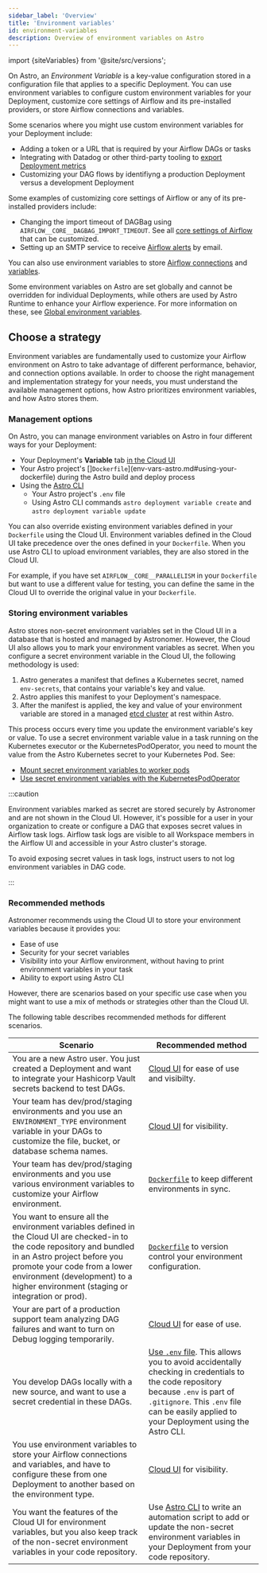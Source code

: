 ```yaml
---
sidebar_label: 'Overview'
title: 'Environment variables'
id: environment-variables
description: Overview of environment variables on Astro
---
```


import {siteVariables} from '@site/src/versions';

On Astro, an _Environment Variable_ is a key-value configuration stored in a configuration file that applies to a specific Deployment. You can use environment variables to configure custom environment variables for your Deployment, customize core settings of Airflow and its pre-installed providers, or store Airflow connections and variables.

Some scenarios where you might use custom environment variables for your Deployment include:

- Adding a token or a URL that is required by your Airflow DAGs or tasks
- Integrating with Datadog or other third-party tooling to [export Deployment metrics](deployment-metrics.md#export-airflow-metrics-to-datadog)
- Customizing your DAG flows by identifiyng a production Deployment versus a development Deployment

Some examples of customizing core settings of Airflow or any of its pre-installed providers include:

- Changing the import timeout of DAGBag using `AIRFLOW__CORE__DAGBAG_IMPORT_TIMEOUT`.
  See all [core settings of Airflow](https://airflow.apache.org/docs/apache-airflow/stable/configurations-ref.html) that can be customized.
- Setting up an SMTP service to receive [Airflow alerts](airflow-email-notifications.md) by email.

You can also use environment variables to store [Airflow connections](https://docs.astronomer.io/learn/connections#define-connections-with-environment-variables) and [variables](https://docs.astronomer.io/learn/airflow-variables#using-environment-variables).

Some environment variables on Astro are set globally and cannot be overridden for individual Deployments, while others are used by Astro Runtime to enhance your Airflow experience. For more information on these, see [Global environment variables](platform-variables.md).

## Choose a strategy

Environment variables are fundamentally used to customize your Airflow environment on Astro to take advantage of different performance, behavior, and connection options available. In order to choose the right management and implementation strategy for your needs, you must understand the available management options, how Astro prioritizes environment variables, and how Astro stores them. 

### Management options

On Astro, you can manage environment variables on Astro in four different ways for your Deployment:

- Your Deployment's **Variable** tab [in the Cloud UI](env-vars-astro.md#using-the-cloud-ui)
- Your Astro project's []`Dockerfile`](env-vars-astro.md#using-your-dockerfile) during the Astro build and deploy process
- Using the [Astro CLI](env-vars-astro.md#using-astro-cli)
  - Your Astro project's `.env` file
  - Using Astro CLI commands `astro deployment variable create` and `astro deployment variable update`

You can also override existing environment variables defined in your `Dockerfile` using the Cloud UI. Environment variables defined in the Cloud UI take precedence over the ones defined in your `Dockerfile`. When you use Astro CLI to upload environment variables, they are also stored in the Cloud UI.

For example, if you have set `AIRFLOW__CORE__PARALLELISM` in your `Dockerfile` but want to use a different value for testing, you can define the same in the Cloud UI to override the original value in your `Dockerfile`.

### Storing environment variables

Astro stores non-secret environment variables set in the Cloud UI in a database that is hosted and managed by Astronomer. However, the Cloud UI also allows you to mark your environment variables as secret. When you configure a secret environment variable in the Cloud UI, the following methodology is used:

1. Astro generates a manifest that defines a Kubernetes secret, named `env-secrets`, that contains your variable's key and value.
2. Astro applies this manifest to your Deployment's namespace.
3. After the manifest is applied, the key and value of your environment variable are stored in a managed [etcd cluster](https://etcd.io/) at rest within Astro.

This process occurs every time you update the environment variable's key or value. To use a secret environment variable value in a task running on the Kubernetes executor or the KubernetesPodOperator, you need to mount the value from the Astro Kubernetes secret to your Kubernetes Pod. See:

- [Mount secret environment variables to worker pods](kubernetes-executor.md#mount-secret-environment-variables-to-worker-pods)
- [Use secret environment variables with the KubernetesPodOperator](kubernetespodoperator.md#use-secret-environment-variables-with-the-kubernetespodoperator)

:::caution

Environment variables marked as secret are stored securely by Astronomer and are not shown in the Cloud UI. However, it's possible for a user in your organization to create or configure a DAG that exposes secret values in Airflow task logs. Airflow task logs are visible to all Workspace members in the Airflow UI and accessible in your Astro cluster's storage.

To avoid exposing secret values in task logs, instruct users to not log environment variables in DAG code.

:::

### Recommended methods

Astronomer recommends using the Cloud UI to store your environment variables because it provides you:

- Ease of use
- Security for your secret variables
- Visibility into your Airflow environment, without having to print environment variables in your task
- Ability to export using Astro CLI

However, there are scenarios based on your specific use case when you might want to use a mix of methods or strategies other than the Cloud UI. 

The following table describes recommended methods for different scenarios.

| Scenario                                                                                                                                                                                                                                                                     | Recommended method                                                                                                                                                                                                                                                |
| ---------------------------------------------------------------------------------------------------------------------------------------------------------------------------------------------------------------------------------------------------------------------------- | ----------------------------------------------------------------------------------------------------------------------------------------------------------------------------------------------------------------------------------------------------------------- |
| You are a new Astro user. You just created a Deployment and want to integrate your Hashicorp Vault secrets backend to test DAGs.                                                                                                                                             | [Cloud UI](env-vars-astro.md#using-the-cloud-ui) for ease of use and visibilty.                                                                                                                                                                                   |
| Your team has dev/prod/staging environments and you use an `ENVIRONMENT_TYPE` environment variable in your DAGs to customize the file, bucket, or database schema names.                                                                                                     | [Cloud UI](env-vars-astro.md#using-the-cloud-ui) for visibility.                                                                                                                                                                                                  |
| Your team has dev/prod/staging environments and you use various environment variables to customize your Airflow environment.                                                                                                                                                 | [`Dockerfile`](env-vars-astro.md#using-your-dockerfile) to keep different environments in sync.                                                                                                                                                                   |
| You want to ensure all the environment variables defined in the Cloud UI are checked-in to the code repository and bundled in an Astro project before you promote your code from a lower environment (development) to a higher environment (staging or integration or prod). | [`Dockerfile`](env-vars-astro.md#using-your-dockerfile) to version control your environment configuration.                                                                                                                                                        |
| Your are part of a production support team analyzing DAG failures and want to turn on Debug logging temporarily.                                                                                                                                                             | [Cloud UI](env-vars-astro.md#using-the-cloud-ui) for ease of use.                                                                                                                                                                                                 |
| You develop DAGs locally with a new source, and want to use a secret credential in these DAGs.                                                                                                                                                                               | [Use `.env` file](env-vars-astro.md#using-astro-cli). This allows you to avoid accidentally checking in credentials to the code repository because `.env` is part of `.gitignore`. This `.env` file can be easily applied to your Deployment using the Astro CLI. |
| You use environment variables to store your Airflow connections and variables, and have to configure these from one Deployment to another based on the environment type.                                                                                                     | [Cloud UI](env-vars-astro.md#using-the-cloud-ui) for visibility.                                                                                                                                                                                                  |
| You want the features of the Cloud UI for environment variables, but you also keep track of the non-secret environment variables in your code repository.                                                                                                                    | Use [Astro CLI](env-vars-astro.md#in-your-astro-deployment) to write an automation script to add or update the non-secret environment variables in your Deployment from your code repository.                                                                     |

